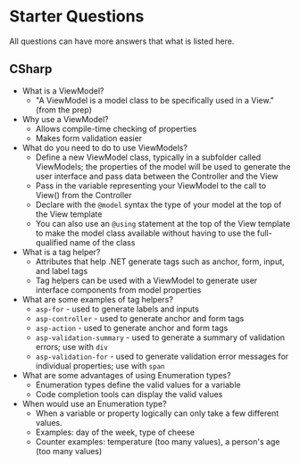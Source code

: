 # Starter Questions

All questions can have more answers that what is listed here.

## CSharp

* What is a ViewModel?
  * "A ViewModel is a model class to be specifically used in a View." (from the prep)
* Why use a ViewModel?
  * Allows compile-time checking of properties
  * Makes form validation easier
* What do you need to do to use ViewModels?
  * Define a new ViewModel class, typically in a subfolder called ViewModels; the properties of the model will be used to generate the user interface and pass data between the Controller and the View
  * Pass in the variable representing your ViewModel to the call to View() from the Controller
  * Declare with the `@model` syntax the type of your model at the top of the View template 
  * You can also use an `@using` statement  at the top of the View template to make the model class available without having to use the full-qualified name of the class
* What is a tag helper?
  * Attributes that help .NET generate tags such as anchor, form, input, and label tags
  * Tag helpers can be used with a ViewModel to generate user interface components from model properties
* What are some examples of tag helpers?
  * `asp-for` - used to generate labels and inputs
  * `asp-controller` - used to generate anchor and form tags
  * `asp-action` - used to generate anchor and form tags
  * `asp-validation-summary` - used to generate a summary of validation errors; use with `div`
  * `asp-validation-for` - used to generate validation error messages for individual properties; use with `span`
* What are some advantages of using Enumeration types?
  * Enumeration types define the valid values for a variable
  * Code completion tools can display the valid values
* When would use an Enumeration type?
  * When a variable or property logically can only take a few different values.
  * Examples: day of the week, type of cheese
  * Counter examples: temperature (too many values), a person's age (too many values)
